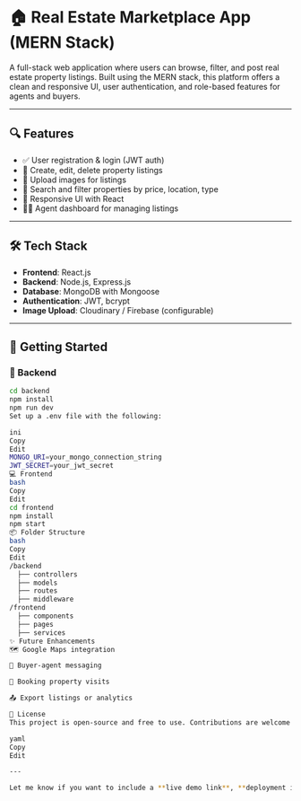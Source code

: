# 🏠 Real Estate Marketplace App (MERN Stack)

A full-stack web application where users can browse, filter, and post real estate property listings. Built using the MERN stack, this platform offers a clean and responsive UI, user authentication, and role-based features for agents and buyers.

---

## 🔍 Features

- ✅ User registration & login (JWT auth)
- 🏡 Create, edit, delete property listings
- 📸 Upload images for listings
- 🔎 Search and filter properties by price, location, type
- 📱 Responsive UI with React
- 🧑‍💼 Agent dashboard for managing listings

---

## 🛠 Tech Stack

- **Frontend**: React.js  
- **Backend**: Node.js, Express.js  
- **Database**: MongoDB with Mongoose  
- **Authentication**: JWT, bcrypt  
- **Image Upload**: Cloudinary / Firebase (configurable)  

---

## 🚀 Getting Started

### 🔧 Backend

```bash
cd backend
npm install
npm run dev
Set up a .env file with the following:

ini
Copy
Edit
MONGO_URI=your_mongo_connection_string
JWT_SECRET=your_jwt_secret
💻 Frontend
bash
Copy
Edit
cd frontend
npm install
npm start
📦 Folder Structure
bash
Copy
Edit
/backend
  ├── controllers
  ├── models
  ├── routes
  ├── middleware
/frontend
  ├── components
  ├── pages
  ├── services
✨ Future Enhancements
🗺️ Google Maps integration

💬 Buyer-agent messaging

📅 Booking property visits

📤 Export listings or analytics

📄 License
This project is open-source and free to use. Contributions are welcome!

yaml
Copy
Edit

---

Let me know if you want to include a **live demo link**, **deployment instructions**, or your name/credits in 
